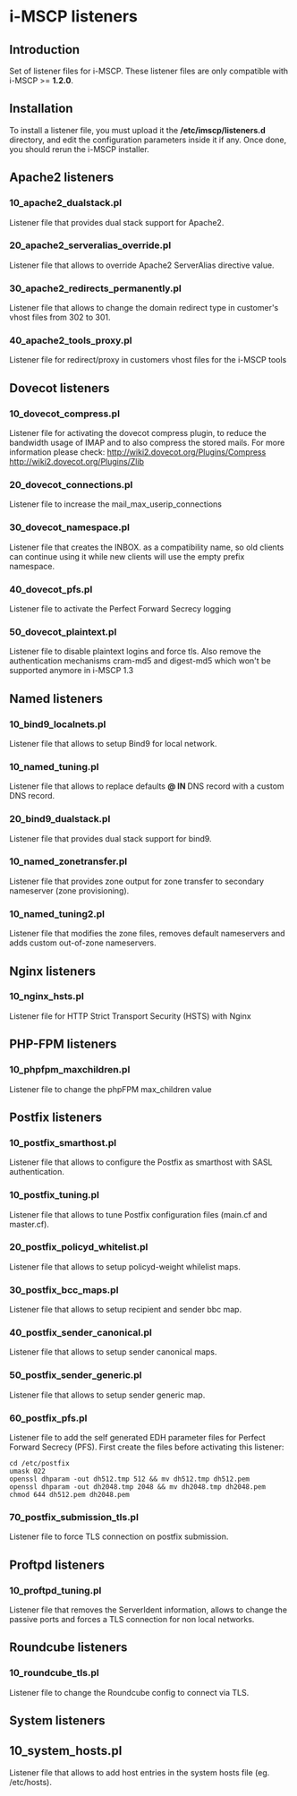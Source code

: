 # i-MSCP listeners

## Introduction

Set of listener files for i-MSCP. These listener files are only compatible with i-MSCP >= **1.2.0**.

## Installation

To install a listener file, you must upload it the **/etc/imscp/listeners.d** directory, and edit the configuration
parameters inside it if any. Once done, you should rerun the i-MSCP installer.

## Apache2 listeners

### 10_apache2_dualstack.pl

Listener file that provides dual stack support for Apache2.

### 20_apache2_serveralias_override.pl

Listener file that allows to override Apache2 ServerAlias directive value.

### 30_apache2_redirects_permanently.pl

Listener file that allows to change the domain redirect type in customer's vhost files from 302 to 301.

### 40_apache2_tools_proxy.pl

Listener file for redirect/proxy in customers vhost files for the i-MSCP tools

## Dovecot listeners

### 10_dovecot_compress.pl

Listener file for activating the dovecot compress plugin, to reduce the bandwidth usage of IMAP and to also compress
the stored mails. For more information please check: 
http://wiki2.dovecot.org/Plugins/Compress
http://wiki2.dovecot.org/Plugins/Zlib

### 20_dovecot_connections.pl

Listener file to increase the mail_max_userip_connections

### 30_dovecot_namespace.pl

Listener file that creates the INBOX. as a compatibility name, so old clients can continue using it while new clients 
will use the empty prefix namespace.

### 40_dovecot_pfs.pl

Listener file to activate the Perfect Forward Secrecy logging

### 50_dovecot_plaintext.pl

Listener file to disable plaintext logins and force tls.
Also remove the authentication mechanisms cram-md5 and digest-md5 which won't be supported anymore in i-MSCP 1.3

## Named listeners

### 10_bind9_localnets.pl

Listener file that allows to setup Bind9 for local network.

### 10_named_tuning.pl

Listener file that allows to replace defaults **@ IN <IP>** DNS record with a custom DNS record.

### 20_bind9_dualstack.pl

Listener file that provides dual stack support for bind9.

### 10_named_zonetransfer.pl

Listener file that provides zone output for zone transfer to secondary nameserver (zone provisioning).

### 10_named_tuning2.pl

Listener file that modifies the zone files, removes default nameservers and adds custom out-of-zone nameservers.

## Nginx listeners

### 10_nginx_hsts.pl

Listener file for HTTP Strict Transport Security (HSTS) with Nginx

## PHP-FPM listeners

### 10_phpfpm_maxchildren.pl

Listener file to change the phpFPM max_children value

## Postfix listeners

### 10_postfix_smarthost.pl

Listener file that allows to configure the Postfix as smarthost with SASL authentication.

### 10_postfix_tuning.pl

Listener file that allows to tune Postfix configuration files (main.cf and master.cf).

### 20_postfix_policyd_whitelist.pl

Listener file that allows to setup policyd-weight whilelist maps.

### 30_postfix_bcc_maps.pl

Listener file that allows to setup recipient and sender bbc map.

### 40_postfix_sender_canonical.pl

Listener file that allows to setup sender canonical maps.

### 50_postfix_sender_generic.pl

Listener file that allows to setup sender generic map.

### 60_postfix_pfs.pl

Listener file to add the self generated EDH parameter files for Perfect 
Forward Secrecy (PFS). First create the files before activating this listener:

```
cd /etc/postfix
umask 022
openssl dhparam -out dh512.tmp 512 && mv dh512.tmp dh512.pem
openssl dhparam -out dh2048.tmp 2048 && mv dh2048.tmp dh2048.pem
chmod 644 dh512.pem dh2048.pem
```

### 70_postfix_submission_tls.pl

Listener file to force TLS connection on postfix submission.

## Proftpd listeners

### 10_proftpd_tuning.pl

Listener file that removes the ServerIdent information, allows to change the 
passive ports and forces a TLS connection for non local networks.

## Roundcube listeners

### 10_roundcube_tls.pl

Listener file to change the Roundcube config to connect via TLS.

## System listeners

## 10_system_hosts.pl

Listener file that allows to add host entries in the system hosts file (eg. /etc/hosts).
